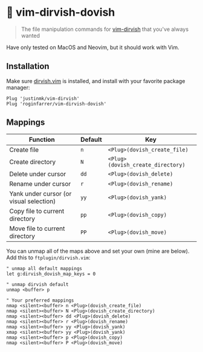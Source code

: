 # 🧰 vim-dirvish-dovish

> The file manipulation commands for [vim-dirvish][dirvish] that you've always wanted

Have only tested on MacOS and Neovim, but it should work with Vim.

## Installation

Make sure [dirvish.vim][dirvish] is installed, and install with your favorite package manager:

```vim
Plug 'justinmk/vim-dirvish'
Plug 'roginfarrer/vim-dirvish-dovish'
```

## Mappings


| Function                                | Default | Key                               |
| --------------------------------------- | ------- | --------------------------------- |
| Create file                             | `n`     | `<Plug>(dovish_create_file)`      |
| Create directory                        | `N`     | `<Plug>(dovish_create_directory)` |
| Delete under cursor                     | `dd`    | `<Plug>(dovish_delete)`           |
| Rename under cursor                     | `r`     | `<Plug>(dovish_rename)`           |
| Yank under cursor (or visual selection) | `yy`    | `<Plug>(dovish_yank)`             |
| Copy file to current directory          | `pp`    | `<Plug>(dovish_copy)`             |
| Move file to current directory          | `PP`    | `<Plug>(dovish_move)`             |

You can unmap all of the maps above and set your own (mine are below). Add this to `ftplugin/dirvish.vim`:

```vim
" unmap all default mappings
let g:dirvish_dovish_map_keys = 0

" unmap dirvish default
unmap <buffer> p

" Your preferred mappings
nmap <silent><buffer> n <Plug>(dovish_create_file)
nmap <silent><buffer> N <Plug>(dovish_create_directory)
nmap <silent><buffer> dd <Plug>(dovish_delete)
nmap <silent><buffer> r <Plug>(dovish_rename)
nmap <silent><buffer> yy <Plug>(dovish_yank)
xmap <silent><buffer> yy <Plug>(dovish_yank)
nmap <silent><buffer> p <Plug>(dovish_copy)
nmap <silent><buffer> P <Plug>(dovish_move)
```

[dirvish]: https://github.com/justinmk/vim-dirvish
